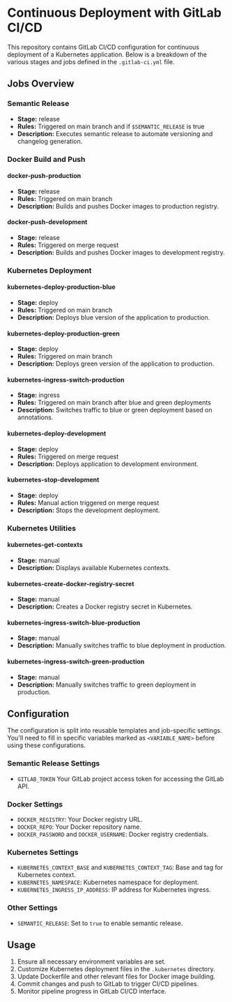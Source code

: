 # Continuous Deployment with GitLab CI/CD

This repository contains GitLab CI/CD configuration for continuous deployment of a Kubernetes application. Below is a breakdown of the various stages and jobs defined in the `.gitlab-ci.yml` file.

## Jobs Overview

### Semantic Release

- **Stage:** release
- **Rules:** Triggered on main branch and if `$SEMANTIC_RELEASE` is true
- **Description:** Executes semantic release to automate versioning and changelog generation.

### Docker Build and Push

#### docker-push-production

- **Stage:** release
- **Rules:** Triggered on main branch
- **Description:** Builds and pushes Docker images to production registry.

#### docker-push-development

- **Stage:** release
- **Rules:** Triggered on merge request
- **Description:** Builds and pushes Docker images to development registry.

### Kubernetes Deployment

#### kubernetes-deploy-production-blue

- **Stage:** deploy
- **Rules:** Triggered on main branch
- **Description:** Deploys blue version of the application to production.

#### kubernetes-deploy-production-green

- **Stage:** deploy
- **Rules:** Triggered on main branch
- **Description:** Deploys green version of the application to production.

#### kubernetes-ingress-switch-production

- **Stage:** ingress
- **Rules:** Triggered on main branch after blue and green deployments
- **Description:** Switches traffic to blue or green deployment based on annotations.

#### kubernetes-deploy-development

- **Stage:** deploy
- **Rules:** Triggered on merge request
- **Description:** Deploys application to development environment.

#### kubernetes-stop-development

- **Stage:** deploy
- **Rules:** Manual action triggered on merge request
- **Description:** Stops the development deployment.

### Kubernetes Utilities

#### kubernetes-get-contexts

- **Stage:** manual
- **Description:** Displays available Kubernetes contexts.

#### kubernetes-create-docker-registry-secret

- **Stage:** manual
- **Description:** Creates a Docker registry secret in Kubernetes.

#### kubernetes-ingress-switch-blue-production

- **Stage:** manual
- **Description:** Manually switches traffic to blue deployment in production.

#### kubernetes-ingress-switch-green-production

- **Stage:** manual
- **Description:** Manually switches traffic to green deployment in production.

## Configuration

The configuration is split into reusable templates and job-specific settings. You'll need to fill in specific variables marked as `<VARIABLE_NAME>` before using these configurations.

### Semantic Release Settings

- `GITLAB_TOKEN` Your GitLab project access token for accessing the GitLab API.

### Docker Settings

- `DOCKER_REGISTRY`: Your Docker registry URL.
- `DOCKER_REPO`: Your Docker repository name.
- `DOCKER_PASSWORD` and `DOCKER_USERNAME`: Docker registry credentials.

### Kubernetes Settings

- `KUBERNETES_CONTEXT_BASE` and `KUBERNETES_CONTEXT_TAG`: Base and tag for Kubernetes context.
- `KUBERNETES_NAMESPACE`: Kubernetes namespace for deployment.
- `KUBERNETES_INGRESS_IP_ADDRESS`: IP address for Kubernetes ingress.

### Other Settings

- `SEMANTIC_RELEASE`: Set to `true` to enable semantic release.

## Usage

1. Ensure all necessary environment variables are set.
2. Customize Kubernetes deployment files in the `.kubernetes` directory.
3. Update Dockerfile and other relevant files for Docker image building.
4. Commit changes and push to GitLab to trigger CI/CD pipelines.
5. Monitor pipeline progress in GitLab CI/CD interface.
